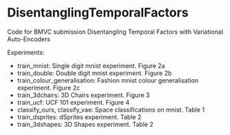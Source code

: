 # DisentanglingTemporalFactors
Code for BMVC submission Disentangling Temporal Factors with Variational Auto-Encoders

Experiments:
- train_mnist: Single digit mnist experiment. Figure 2a
- train_double: Double digit mnist experiment. Figure 2b
- train_colour_generalisation: Fashion mnist colour generalisation experiment. Figure 2c
- train_3dchairs: 3D Chairs experiment. Figure 3
- train_ucf: UCF 101 experiment. Figure 4
- classify_ours, classify_vae: Space classifications on mnist. Table 1
- train_dsprites: dSprites experiment. Table 2
- train_3dshapes: 3D Shapes experiment. Table 2
